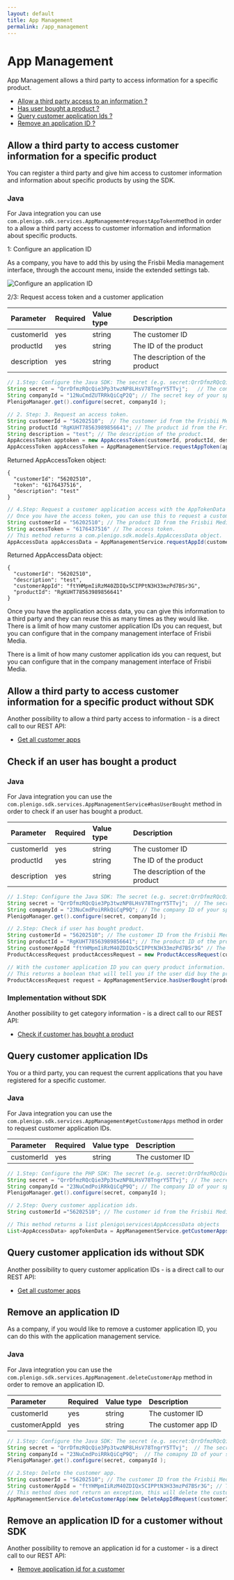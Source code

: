```yaml
---
layout: default
title: App Management
permalink: /app_management
---
```

# App Management

App Management allows a third party to access information for a specific product.

* [Allow a third party access to an information ?](https:/plenigo.github.io/app_management#allow-a-third-party-to-access-customer-information-for-a-specific-product)
* [Has user bought a product ?](https://plenigo.github.io/app_management#check-if-an-user-has-bought-a-product)
* [Query customer application Ids ?](https://plenigo.github.io/app_management#query-customer-application-ids)
* [Remove an application ID ?](https://plenigo.github.io/app_management#remove-an-application-id-for-a-customer)

## Allow a third party to access customer information for a specific product

You can register a third party and give him access to customer information and information about specific products by using the SDK.


### Java

For Java integration you can use `com.plenigo.sdk.services.AppManagement#requestAppToken`method in order to a allow a third party access to customer information and information about specific products. 

1: Configure an application ID

As a company, you have to add this by using the Frisbii Media management interface, through the account menu, inside the extended settings tab.

![Configure an application ID ](/assets/images/ci/app_id.png)


2/3:  Request access token and a customer application 

|Parameter|Required|Value type|Description|
|:--------|:-------|:---------|:----------|
| customerId     | yes     | string         | The customer ID |
| productId     | yes     | string         | The ID of the product |
| description     | yes     | string         | The description of the product |

```java
// 1.Step: Configure the Java SDK: The secret (e.g. secret:QrrDfmzRQcQie3Pp3twzNP8LHsV78TngrY5TTvj) and the company ID (e.g.:23NuCmdPoiRRkQiCqP9Q).
String secret = "QrrDfmzRQcQie3Pp3twzNP8LHsV78TngrY5TTvj";   // The comapny ID of your specific company from the plengigo backend.
String companyId = "12NuCmdZUTRRkQiCqP2Q"; // The secret key of your specific company from the plengigo backend.
PlenigoManager.get().configure(secret, companyId );

// 2. Step: 3. Request an access token.
String customerId = "56202510";  // The customer id from the Frisbii Media backend.
String productId "RgKUHT78563989856641"; // The product id from the Frisbii Media backend.
String description = "test"; // The description of the product.
AppAccessToken apptoken = new AppAccessToken(customerId, productId, description);
AppAccessToken appAccessToken = AppManagementService.requestAppToken(apptoken);
```

Returned AppAccessToken object:
```text
{
  "customerId": "56202510",
  "token": "6176437516",
  "description": "test"
}
```

```java
// 4.Step: Request a customer application access with the AppTokenData object.
// Once you have the access token, you can use this to request a customer application ID for the third party.
String customerId = "56202510"; // The product ID from the Frisbii Media backend.
String accessToken = "6176437516" // The access token.
// This method returns a com.plenigo.sdk.models.AppAccessData object.
AppAccessData appAccessData = AppManagementService.requestAppId(customerId, accessToken);
```

Returned AppAccessData object:

```text
{
  "customerId": "56202510",
  "description": "test",
  "customerAppId": "ftYHMpmIiRzM40ZDIQx5CIPPtN3H33mzPd7BSr3G",
  "productId": "RgKUHT78563989856641"
}
```
Once you have the application access data, you can give this information to a third party and they can reuse this as many times as they would like. There is a limit of how many customer application IDs you can request, but you can configure that in the company management interface of Frisbii Media. 

There is a limit of how many customer application ids you can request, but you can configure that in the company management interface of Frisbii Media.

## Allow a third party to access customer information for a specific product without SDK

Another possibility to allow a third party access to information - is a direct call to our REST API:

* [Get all customer apps](https://api.plenigo.com/#!/app_management/getCustomerApps)

## Check if an user has bought a product 

### Java

For Java integration you can use the `com.plenigo.sdk.services.AppManagementService#hasUserBought` method in order to check if an user has bought a product.


|Parameter|Required|Value type|Description|
|:--------|:-------|:---------|:----------|
| customerId     | yes     | string         | The customer ID |
| productId     | yes     | string        | The ID of the product |
| description     | yes     | string         | The description of the product |

```java
// 1.Step: Configure the Java SDK: The secret (e.g. secret:QrrDfmzRQcQie3Pp3twzNP8LHsV78TngrY5TTvj) and the company ID (e.g.:23NuCmdPoiRRkQiCqP9Q).
String secret = "QrrDfmzRQcQie3Pp3twzNP8LHsV78TngrY5TTvj";  // The secret key of your specific company from the Frisbii Media backend.
String companyId = "23NuCmdPoiRRkQiCqP9Q"; // The company ID of your specific company from the Frisbii Media backend.
PlenigoManager.get().configure(secret, companyId );

// 2.Step: Check if user has bought product.
String customerId = "56202510"; // The customer ID from the Frisbii Media backend.
String productId = "RgKUHT78563989856641"; // The product ID of the product from the Frisbii Media backend.
String customerAppId "ftYHMpmIiRzM40ZDIQx5CIPPtN3H33mzPd7BSr3G" // The customer App ID.
ProductAccessRequest productAccessRequest = new ProductAccessRequest(customerId, productId, customerAppId); 

// With the customer application ID you can query product information.
// This returns a boolean that will tell you if the user did buy the product(true) or not(false).
ProductAccessRequest request = AppManagementService.hasUserBought(productAccessRequest);
```

### Implementation without SDK

Another possibility to get category information - is a direct call to our REST API:

* [Check if customer has bought a product ](https://api.plenigo.com/#!/app_management/verifyCustomerAppAccess)

## Query customer application IDs 

You or a third party, you can request the current applications that you have registered for a specific customer.
### Java

For Java integration you can use the `com.plenigo.sdk.services.AppManagement#getCustomerApps` method in order to request customer application IDs.


|Parameter|Required|Value type|Description|
|:--------|:-------|:---------|:----------|
| customerId     | yes     | string         | The customer ID |

```java
// 1.Step: Configure the PHP SDK: The secret (e.g. secret:QrrDfmzRQcQie3Pp3twzNP8LHsV78TngrY5TTvj) and the company ID (e.g.:12NuCmdZUTRRkQiCqP2Q).
String secret = "QrrDfmzRQcQie3Pp3twzNP8LHsV78TngrY5TTvj"; // The secret key of your specific company from the Frisbii Media backend.
String companyId = "23NuCmdPoiRRkQiCqP9Q"; // The company ID of your specific company from the Frisbii Media backend.
PlenigoManager.get().configure(secret, companyId );

// 2.Step: Query customer application ids.
String customerId ="56202510"; // The customer id from the Frisbii Media backend.

// This method returns a list plenigo\services\AppAccessData objects 
List<AppAccessData> appTokenData = AppManagementService.getCustomerApps(new CustomerAppRequest(customerId));
```

## Query customer application ids without SDK

Another possibility to query customer application IDs - is a direct call to our REST API:

* [Get all customer apps](https://api.plenigo.com/#!/app_management/verifyCustomerAppAccess)

## Remove an application ID

As a company, if you would like to remove a customer application ID, you can do this with the application management service.

### Java

For Java integration you can use the `com.plenigo.sdk.services.AppManagement.deleteCustomerApp` method in order to remove an application ID.

|Parameter|Required|Value type|Description|
|:--------|:-------|:---------|:----------|
| customerId     | yes     | string         | The customer ID |
| customerAppId     | yes     | string         | The customer app ID |

```java
// 1.Step: Configure the Java SDK: The secret (e.g. secret:QrrDfmzRQcQie3Pp3twzNP8LHsV78TngrY5TTvj) and the company ID (e.g.:23NuCmdPoiRRkQiCqP9Q).
String secret = "QrrDfmzRQcQie3Pp3twzNP8LHsV78TngrY5TTvj";  // The secret key of your specific company from the Frisbii Media backend.
String companyId = "23NuCmdPoiRRkQiCqP9Q";  // The comapny ID of your specific company from the Frisbii Media backend.
PlenigoManager.get().configure(secret, companyId );

// 2.Step: Delete the customer app.
String customerId = "56202510"; // The customer ID from the Frisbii Media backend.
String customerAppId = "ftYHMpmIiRzM40ZDIQx5CIPPtN3H33mzPd7BSr3G"; // The customer app ID
// This method does not return an exception, this will delete the customer app ID for the specific customer.
AppManagementService.deleteCustomerApp(new DeleteAppIdRequest(customerId, customerAppId);
```

## Remove an application ID for a customer without SDK

Another possibility to remove an application id for a customer - is a direct call to our REST API:

* [Remove application id for a customer](https://api.plenigo.com/#!/app_management/verifyCustomerAppAccess)

